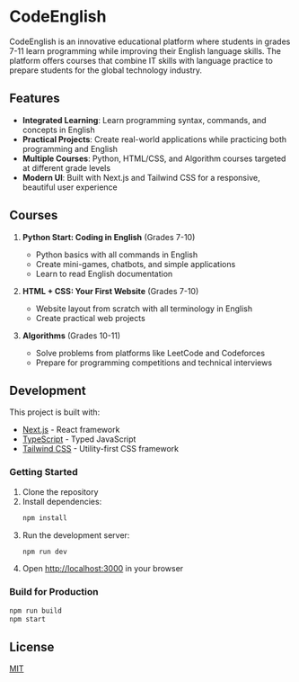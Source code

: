 # CodeEnglish

CodeEnglish is an innovative educational platform where students in grades 7-11 learn programming while improving their English language skills. The platform offers courses that combine IT skills with language practice to prepare students for the global technology industry.

## Features

- **Integrated Learning**: Learn programming syntax, commands, and concepts in English
- **Practical Projects**: Create real-world applications while practicing both programming and English
- **Multiple Courses**: Python, HTML/CSS, and Algorithm courses targeted at different grade levels
- **Modern UI**: Built with Next.js and Tailwind CSS for a responsive, beautiful user experience

## Courses

1. **Python Start: Coding in English** (Grades 7-10)
   - Python basics with all commands in English
   - Create mini-games, chatbots, and simple applications
   - Learn to read English documentation

2. **HTML + CSS: Your First Website** (Grades 7-10)
   - Website layout from scratch with all terminology in English
   - Create practical web projects

3. **Algorithms** (Grades 10-11)
   - Solve problems from platforms like LeetCode and Codeforces
   - Prepare for programming competitions and technical interviews

## Development

This project is built with:

- [Next.js](https://nextjs.org/) - React framework
- [TypeScript](https://www.typescriptlang.org/) - Typed JavaScript
- [Tailwind CSS](https://tailwindcss.com/) - Utility-first CSS framework

### Getting Started

1. Clone the repository
2. Install dependencies:
   ```bash
   npm install
   ```
3. Run the development server:
   ```bash
   npm run dev
   ```
4. Open [http://localhost:3000](http://localhost:3000) in your browser

### Build for Production

```bash
npm run build
npm start
```

## License

[MIT](LICENSE) 